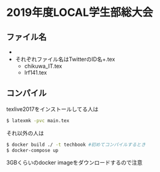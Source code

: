 # 2019年度LOCAL学生部総大会
## ファイル名
* 
* それぞれファイル名はTwitterのID名+.tex
  * chikuwa_IT.tex
  * lrf141.tex
## コンパイル
texlive2017をインストールしてる人は
``` bash
$ latexmk -pvc main.tex
```
それ以外の人は
``` bash
$ docker build ./ -t techbook #初めてコンパイルするとき
$ docker-compose up
```
3GBくらいのdocker imageをダウンロードするので注意

